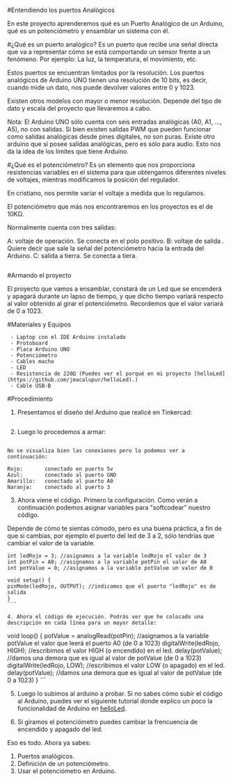 #Entendiendo los puertos Analógicos

En este proyecto aprenderemos qué es un Puerto Analógico de un Arduino, qué es un potenciómetro y ensamblar un sistema con él.

#¿Qué es un puerto analógico?
Es un puerto que recibe una señal directa que va a representar cómo se está comportando un sensor frente a un fenómeno. Por ejemplo: La luz, la temperatura, el movimiento, etc. 

Estos puertos se encuentran limitados por la resolución. Los puertos analógicos de Arduino UNO tienen una resolución de 10 bits, es decir, cuando mide un dato, nos puede devolver valores entre 0 y 1023. 

Existen otros modelos con mayor o menor resolución. Depende del tipo de dato y escala del proyecto que llevaremos a cabo. 

Nota: El Arduino UNO sólo cuenta con seis entradas analógicas (A0, A1, ..., A5), no con salidas. Si bien existen salidas PWM que pueden funcionar como salidas analógicas desde pines digitales, no son puras. Existe otro arduino que sí posee salidas analógicas, pero es sólo para audio. Esto nos da la idea de los límites que tiene Arduino. 

#¿Qué es el potenciómetro?
Es un elemento que nos proporciona resistencias variables en el sistema para que obtengamos diferentes niveles de voltajes, mientras modificamos la posición del regulador.

En cristiano, nos permite variar el voltaje a medida que lo regulamos.

El potenciómetro que más nos encontraremos en los proyectos es el de 10KΩ. 

Normalmente cuenta con tres salidas:

A: voltaje de operación. Se conecta en el polo positivo.
B: voltaje de salida . Quiere decir que sale la señal del potenciómetro hacia la entrada del Arduino.
C: salida a tierra. Se conecta a tiera.

![]()

#Armando el proyecto

El proyecto que vamos a ensamblar, constará de un Led que se encenderá y apagará durante un lapso de tiempo, y que dicho tiempo variará respecto al valor obtenido al girar el potenciómetro. Recordemos que el valor variará de 0 a 1023. 

#Materiales y Equipos

	 - Laptop con el IDE Arduino instalado
	 - Protoboard
	 - Placa Arduino UNO
	 - Potenciómetro
	 - Cables macho
	 - LED
	 - Resistencia de 220Ω (Puedes ver el porqué en mi proyecto [helloLed](https://github.com/jmacalupur/helloLed).)
	 - Cable USB-B 

#Procedimiento

1. Presentamos el diseño del Arduino que realicé en Tinkercad:

![]()

2. Luego lo procedemos a armar:

![]()

	No se visualiza bien las conexiones pero lo podemos ver a continuación:

	Rojo: 		conectado en puerto 5v
	Azul: 		conectado al puerto GND
	Amarillo: 	conectado al puerto A0
	Naranja: 	conectado al puerto 3


3. Ahora viene el código. Primero la configuración. Como verán a continuación podemos asignar variables para "softcodear" nuestro código. 

Depende de cómo te sientas cómodo, pero es una buena práctica, a fin de que si cambias, por ejemplo el puerto del led de 3 a 2, sólo tendrías que cambiar el valor de la variable.


```
int ledRojo = 3; //asignamos a la variable ledRojo el valor de 3
int potPin = A0; //asignamos a la variable potPin el valor de A0
int potValue = 0; //asignamos a la variable potValue un valor de 0

void setup() {
pinMode(ledRojo, OUTPUT); //indicamos que el puerto "ledRojo" es de salida
}
´´´

4. Ahora el código de ejecución. Podrás ver que he colocado una descripción en cada línea para un mayor detalle:

```
void loop() {
potValue = analogRead(potPin); //asignamos a la variable potValue el valor que leerá el puerto A0 (de 0 a 1023)
digitalWrite(ledRojo, HIGH); //escribimos el valor HIGH (o encendido) en el led.
delay(potValue); //damos una demora que es igual al valor de potValue (de 0 a 1023)
digitalWrite(ledRojo, LOW); //escribimos el valor LOW (o apagado) en el led.
delay(potValue); //damos una demora que es igual al valor de potValue (de 0 a 1023)
}
´´´

5. Luego lo subimos al arduino a probar. Si no sabes cómo subir el código al Arduino, puedes ver el siguiente tutorial donde explico un poco la funcionalidad de Arduino en [helloLed](https://github.com/jmacalupur/helloLed).


6. Si giramos el potenciómetro puedes cambiar la frencuencia de encendido y apagado del led. 


Eso es todo. Ahora ya sabes:

1. Puertos analógicos.
2. Definición de un potenciómetro.
3. Usar el potenciómetro en Arduino.


